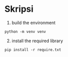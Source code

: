 # Skripsi


1. build the environment

```
python -m venv venv
```

2. install the required library
```
pip install -r require.txt
```

